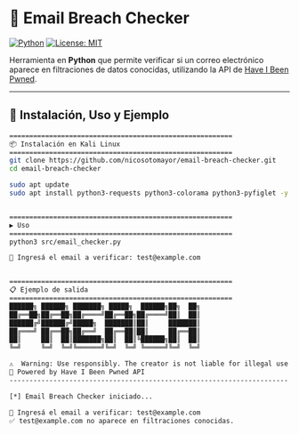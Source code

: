 # 📧 Email Breach Checker  

[![Python](https://img.shields.io/badge/Python-3.8%2B-blue?logo=python)](https://www.python.org/) 
[![License: MIT](https://img.shields.io/badge/License-MIT-green.svg)](LICENSE)  

Herramienta en **Python** que permite verificar si un correo electrónico aparece en filtraciones de datos conocidas, utilizando la API de [Have I Been Pwned](https://haveibeenpwned.com).  

---

## 🚀 Instalación, Uso y Ejemplo

```bash
========================================================
📦 Instalación en Kali Linux
========================================================
git clone https://github.com/nicosotomayor/email-breach-checker.git
cd email-breach-checker

sudo apt update
sudo apt install python3-requests python3-colorama python3-pyfiglet -y


========================================================
▶️ Uso
========================================================
python3 src/email_checker.py

📧 Ingresá el email a verificar: test@example.com


========================================================
📋 Ejemplo de salida
========================================================
██████╗ ██████╗ ███████╗ █████╗  ██████╗██╗  ██╗
██╔══██╗██╔══██╗██╔════╝██╔══██╗██╔════╝██║  ██║
██████╔╝██████╔╝█████╗  ███████║██║     ███████║
██╔═══╝ ██╔══██╗██╔══╝  ██╔══██║██║     ██╔══██║
██║     ██║  ██║███████╗██║  ██║╚██████╗██║  ██║
╚═╝     ╚═╝  ╚═╝╚══════╝╚═╝  ╚═╝ ╚═════╝╚═╝  ╚═╝

⚠️  Warning: Use responsibly. The creator is not liable for illegal use.
🔗 Powered by Have I Been Pwned API
----------------------------------------------------------------------

[*] Email Breach Checker iniciado...

📧 Ingresá el email a verificar: test@example.com
✅ test@example.com no aparece en filtraciones conocidas.


